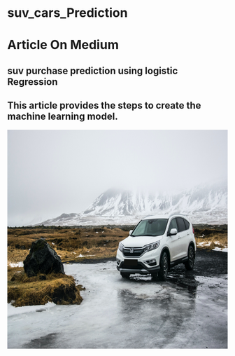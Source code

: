 # suv_cars_Prediction
# Article On Medium
## suv purchase prediction using logistic Regression

<h2>This article provides the steps to create the machine learning model.</h2>

<img src="suv.jpg" width=700 height=500>
